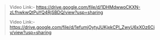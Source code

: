>Video Link:- https://drive.google.com/file/d/1DHMdwwoCKXN-zLfhwkwQtPuYQ4RjSBDQ/view?usp=sharing
>
>Video Link:- https://drive.google.com/file/d/1efumjOytyJUKjxkCPl_ZwyU6xXOz6Ciy/view?usp=sharing
